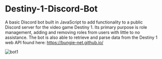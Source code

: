 # Destiny-1-Discord-Bot
A basic Discord bot built in JavaScript to add functionality to a public Discord server for the video game Destiny 1. Its primary purpose is role management, adding and removing roles from users with little to no assistance. The bot is also able to retrieve and parse data from the Destiny 1 web API found here: https://bungie-net.github.io/

![bot1](https://user-images.githubusercontent.com/34043602/197366997-97687604-bf7d-4147-9ea2-3ed124fc7918.PNG)
